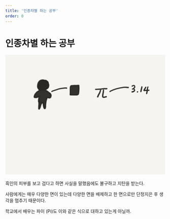```yaml
---
title: '인종차별 하는 공부'
order: 0
---
```


# 인종차별 하는 공부

![인종차별 하는 공부](../../images/onepagehl/image(10).png)

흑인의 피부를 보고 검다고 하면 사실을 말했음에도 불구하고 지탄을 받는다.

사람에게는 매우 다양한 면이 있는데 다양한 면을 배제하고 한 면으로만 단정지은 후 생각을 멈추기 때문이다.

학교에서 배우는 파이 (Pi)도 이와 같은 식으로 대하고 있는게 아닐까.
